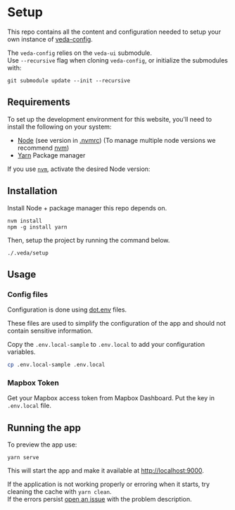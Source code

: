 # Setup

This repo contains all the content and configuration needed to setup your own instance of [veda-config](https://github.com/NASA-IMPACT/veda-config).

The `veda-config` relies on the `veda-ui` submodule.  
Use `--recursive` flag when cloning `veda-config`, or initialize the submodules with:

```
git submodule update --init --recursive
```

## Requirements

To set up the development environment for this website, you'll need to install the following on your system:

- [Node](http://nodejs.org/) (see version in [.nvmrc](./.nvmrc)) (To manage multiple node versions we recommend [nvm](https://github.com/creationix/nvm))
- [Yarn](https://yarnpkg.com/) Package manager

If you use [`nvm`](https://github.com/creationix/nvm), activate the desired Node version:

## Installation

Install Node + package manager this repo depends on.

```
nvm install
npm -g install yarn
```

Then, setup the project by running the command below.

```
./.veda/setup
```

## Usage

### Config files

Configuration is done using [dot.env](https://parceljs.org/features/node-emulation/#.env-files) files.

These files are used to simplify the configuration of the app and should not contain sensitive information.

Copy the `.env.local-sample` to `.env.local` to add your configuration variables.

```sh
cp .env.local-sample .env.local
```

### Mapbox Token

Get your Mapbox access token from Mapbox Dashboard. Put the key in `.env.local` file.

## Running the app

To preview the app use:

```
yarn serve
```

This will start the app and make it available at <http://localhost:9000>.

If the application is not working properly or erroring when it starts, try cleaning the cache with `yarn clean`.  
If the errors persist [open an issue](https://github.com/NASA-IMPACT/veda-config/issues/new) with the problem description.
